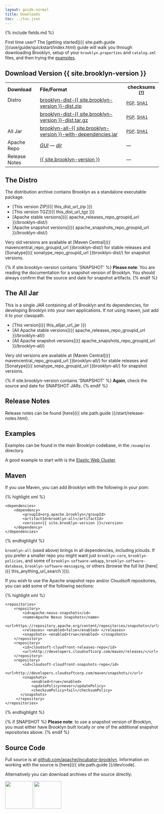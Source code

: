 ```yaml
---
layout: guide-normal
title: Downloads
toc: ../toc.json
---
```

{% include fields.md %}

First time user? The [getting started]({{ site.path.guide }}/use/guide/quickstart/index.html) guide will walk you through downloading Brooklyn, setup of your `brooklyn.properties` and `catalog.xml` files, and then trying the [examples](#examples). 

## Download Version {{ site.brooklyn-version }}

<table>
  <tr>
	<th style='text-align:left'>Download</th>
	<th style='text-align:left'>File/Format</th>
	<th>checksums <small><a href="/meta/verify.html" title='Instructions on verifying the integrity of your downloads.'>(?)</a></small></th>
  </tr>
  <tr>
	<td style='text-align:left;vertical-align:top' rowspan='2'>Distro</td>
	<td style='text-align:left'><a href='{{ this_dist_url_zip }}' title='Download ZIP archive'>brooklyn-dist-{{ site.brooklyn-version }}-dist.zip</a></td>
	<td><small><a href='{{ this_dist_url_zip }}.asc'>PGP</a>, <a href='{{ this_dist_url_zip }}.sha1'>SHA1</a></small></td>
  </tr>
  <tr>
	<td style='text-align:left'><a href='{{ this_dist_url_tgz }}' title='Download TGZ archive'>brooklyn-dist-{{ site.brooklyn-version }}-dist.tar.gz</a></td>
	<td ><small><a href='{{ this_dist_url_tgz }}.asc'>PGP</a>, <a href='{{ this_dist_url_tgz }}.sha1'>SHA1</a></small></td>
  </tr>
  <tr>
	<td style='text-align:left'>All Jar</td>
	<td style='text-align:left'><a href='{{ this_alljar_url_jar }}' title='Download the ALL JAR'>brooklyn-all-{{ site.brooklyn-version }}-with-dependencies.jar</a></td>
	<td><small><a href='{{ this_alljar_url_jar }}.asc'>PGP</a>, <a href='{{ this_alljar_url_jar }}.sha1'>SHA1</a></small></td>
  </tr>
  <tr>
    <td style='text-align:left'>Apache Repo</td>
    <td style='text-align:left'>
      <a href='{{ this_anything_url_search }}' title='Search'><i>GUI</i></a>
      —
      <a href='{{ this_dist_url_list }}' title='List'><i>dir</i></a>
    </td>
    <td> — </td>
  </tr>
  <tr>
	<td style='text-align:left'>Release Notes</td>
	<td style='text-align:left'><a href='{{ site.path.guide }}/start/release-notes.html'>{{ site.brooklyn-version }}</a></td>
	<td> — </td>
  </tr>
</table>


<a name="distro"></a>

## The Distro

The distribution archive contains Brooklyn as a standalone executable package.

* [This version ZIP]({{ this_dist_url_zip }})
* [This version TGZ]({{ this_dist_url_tgz }})
* [Apache stable versions]({{ apache_releases_repo_groupid_url }}/brooklyn-dist/)
* [Apache snapshot versions]({{ apache_snapshots_repo_groupid_url }}/brooklyn-dist/)

Very old versions are available at [Maven Central]({{ mavencentral_repo_groupid_url }}brooklyn-dist/) for stable releases
and [Sonatype]({{ sonatype_repo_groupid_url }}brooklyn-dist/) for snapshot versions.

{% if site.brooklyn-version contains 'SNAPSHOT' %} 
**Please note**: You are reading the documentation for a snapshot version of Brooklyn.
You should always confirm that the source and date for snapshot artifacts.
{% endif %}


<a name="alljar"></a>

## The All Jar

This is a single JAR containing all of Brooklyn and its dependencies, for developing Brooklyn into your own applications. If not using maven, just add it to your classpath.

* [This version]({{ this_alljar_url_jar }})
* [All Apache stable versions]({{ apache_releases_repo_groupid_url }}/brooklyn-all/)
* [All Apache snapshot versions]({{ apache_snapshots_repo_groupid_url }}/brooklyn-all/)

Very old versions are available at [Maven Central]({{ mavencentral_repo_groupid_url }}brooklyn-all/) for stable releases
and [Sonatype]({{ sonatype_repo_groupid_url }}brooklyn-all/) for snapshot versions.

{% if site.brooklyn-version contains 'SNAPSHOT' %} 
**Again**, check the source and date for SNAPSHOT JARs.
{% endif %}

## Release Notes

Release notes can be found [here]({{ site.path.guide }}/start/release-notes.html).


<a name="examples"></a>

## Examples

Examples can be found in the main Brooklyn codebase, in the `/examples` directory.

A good example to start with is the [Elastic Web Cluster]({{site.path.guide}}/use/examples/webcluster.html).


<a name="maven"></a>

## Maven

If you use Maven, you can add Brooklyn with the following in your pom:

<!-- the comment is included due to a jekyll/highlight bug which
     removes indentation on the first line in a highlight block;
     we want the actual XML indented so you can cut and paste into a pom.xml sensibly -->  
{% highlight xml %}
<!-- include all Brooklyn items in our project -->
    <dependencies>
        <dependency>
            <groupId>org.apache.brooklyn</groupId>
            <artifactId>brooklyn-all</artifactId>
            <version>{{ site.brooklyn-version }}</version>
        </dependency>
    </dependencies>
{% endhighlight %}

`brooklyn-all` (used above) brings in all dependencies, including jclouds.
If you prefer a smaller repo you might want just ``brooklyn-core``,  ``brooklyn-policies``, 
and some of ``brooklyn-software-webapp``,  ``brooklyn-software-database``, ``brooklyn-software-messaging``, or others
(browse the full list [here]({{ this_anything_url_search }})).

If you wish to use the Apache snapshot repo and/or Cloudsoft repositories,
you can add some of the following sections:

{% highlight xml %}
<!-- include repos for snapshot items and other dependencies -->
    <repositories>
        <repository>
            <id>apache-nexus-snapshots</id>
            <name>Apache Nexus Snapshots</name>
            <url>https://repository.apache.org/content/repositories/snapshots</url>
            <releases> <enabled>false</enabled> </releases>
            <snapshots> <enabled>true</enabled> </snapshots>
        </repository>
        <repository>
            <id>cloudsoft-cloudfront-releases-repo</id>
            <url>http://developers.cloudsoftcorp.com/maven/releases/</url>
        </repository>
        <repository>
            <id>cloudsoft-cloudfront-snapshots-repo</id>
            <url>http://developers.cloudsoftcorp.com/maven/snapshots/</url>
            <snapshots>
                <enabled>true</enabled>
                <updatePolicy>never</updatePolicy>
                <checksumPolicy>fail</checksumPolicy>
           </snapshots>
         </repository>
    </repositories>
{% endhighlight %}

{% if SNAPSHOT %}
**Please note**: to use a snapshot version of Brooklyn, you must either have Brooklyn built locally
or one of the additional snapshot repositories above.
{% endif %}


<a name="source"></a>

## Source Code

Full source is at [github.com/apache/incubator-brooklyn](http://github.com/apache/incubator-brooklyn).
Information on working with the source is [here]({{ site.path.guide }}/dev/code).

Alternatively you can download archives of the source directly:

<a href="https://github.com/apache/incubator-brooklyn/tarball/master"><img border="0" width="90" src="https://github.com/images/modules/download/tar.png"></a>
<a href="https://github.com/apache/incubator-brooklyn/zipball/master"><img border="0" width="90" src="https://github.com/images/modules/download/zip.png"></a>

